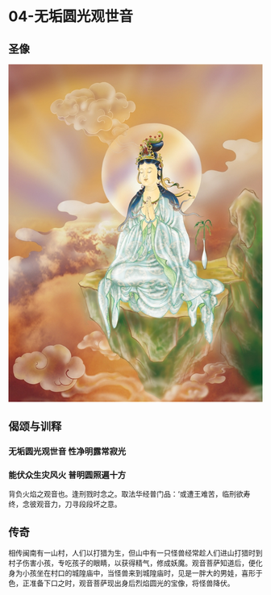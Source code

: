 # 04-无垢圆光观世音

## 圣像

![](../../.gitbook/assets/04-wu-gou-yuan-guang-guan-shi-yin.jpg)

## 偈颂与训释

### 无垢圆光观世音 性净明露常寂光

### 能伏众生灾风火 普明圆照遍十方

背负火焰之观音也。逢刑戮时念之。取法华经普门品：‘或遭王难苦，临刑欲寿终，念彼观音力，刀寻段段坏之意。

## 传奇

相传闽南有一山村，人们以打猎为生，但山中有一只怪兽经常趁人们进山打猎时到村子伤害小孩，专吃孩子的眼睛，以获得精气，修成妖魔。观音菩萨知道后，便化身为小孩坐在村口的城隍庙中，当怪兽来到城隍庙时，见是一胖大的男娃，喜形于色，正准备下口之时，观音菩萨现出身后烈焰圆光的宝像，将怪兽降伏。

